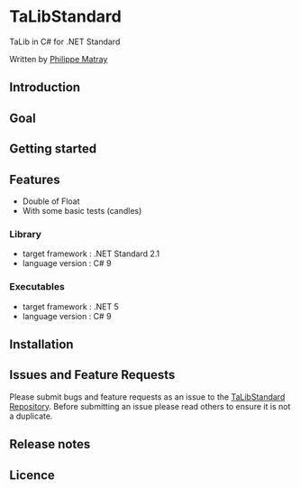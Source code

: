 # TaLibStandard
TaLib in C# for .NET Standard

Written by [Philippe Matray](https://matray.tech)

## Introduction

## Goal

## Getting started

## Features

* Double of Float
* With some basic tests (candles)

### Library

* target framework : .NET Standard 2.1
* language version : C# 9

### Executables

* target framework : .NET 5
* language version : C# 9

## Installation


## Issues and Feature Requests

Please submit bugs and feature requests as an issue to the [TaLibStandard Repository](https://github.com/phmatray/TaLibStandard/issues).
Before submitting an issue please read others to ensure it is not a duplicate.

## Release notes

## Licence